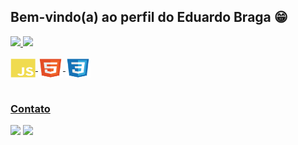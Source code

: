 ## Bem-vindo(a) ao perfil do Eduardo Braga 😁

<div>
    <a href="https://github.com/EduardoBragaT">
        <img height="180em"
            src="https://github-readme-stats.vercel.app/api?username=EduardoBragaT&show_icons=true&theme=tokyonight&include_all_commits=true&count_private=true" />
        <img height="180em"
            src="https://github-readme-stats.vercel.app/api/top-langs/?username=EduardoBragaT&layout=compact&langs_count=6&theme=tokyonight" />
</div>

<div style="display: inline_block"><br>
    <img align="center" alt="Js" height="30" width="40"
        src="https://raw.githubusercontent.com/devicons/devicon/master/icons/javascript/javascript-plain.svg">
    <img align="center" alt="HTML" height="30" width="40"
        src="https://raw.githubusercontent.com/devicons/devicon/master/icons/html5/html5-original.svg">
    <img align="center" alt="CSS" height="30" width="40"
        src="https://raw.githubusercontent.com/devicons/devicon/master/icons/css3/css3-original.svg">
</div>

<br>

### Contato

<div>
    <a href="https://www.instagram.com/eduardoluiznbraga/" target="_blank"><img
            src="https://img.shields.io/badge/-Instagram-%23E4405F?style=for-the-badge&logo=instagram&logoColor=white"
            target="_blank"></a>
    <a href="mailto:luixed18@gmail.com"><img
            src="https://img.shields.io/badge/-Gmail-%23333?style=for-the-badge&logo=gmail&logoColor=white"
            target="_blank"></a>
</div>
